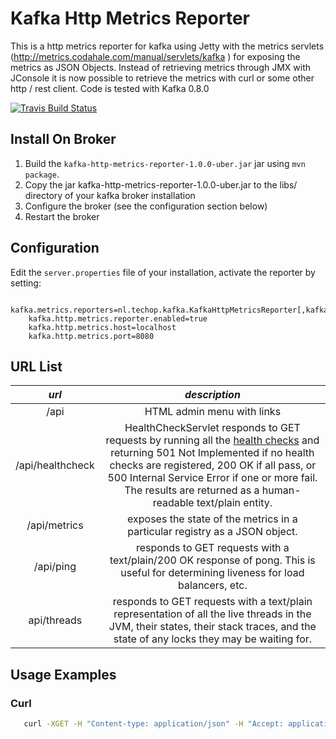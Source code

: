 Kafka Http Metrics Reporter
==============================

This is a http metrics reporter for kafka using
Jetty with the metrics servlets (http://metrics.codahale.com/manual/servlets/kafka ) for exposing the metrics as JSON Objects.
Instead of retrieving metrics through JMX with JConsole it is now possible to retrieve the metrics with curl or some other http / rest client.
Code is tested with Kafka 0.8.0

[![Travis Build Status](https://secure.travis-ci.org/arnobroekhof/kafka-http-metrics-reporter.png)](http://travis-ci.org/arnobroekhof/kafka-http-metrics-reporter)

Install On Broker
------------

1. Build the `kafka-http-metrics-reporter-1.0.0-uber.jar` jar using `mvn package`.
2. Copy the jar kafka-http-metrics-reporter-1.0.0-uber.jar to the libs/
   directory of your kafka broker installation
3. Configure the broker (see the configuration section below)
4. Restart the broker

Configuration
------------

Edit the `server.properties` file of your installation, activate the reporter by setting:

```
    kafka.metrics.reporters=nl.techop.kafka.KafkaHttpMetricsReporter[,kafka.metrics.KafkaCSVMetricsReporter[,....]]
    kafka.http.metrics.reporter.enabled=true
    kafka.http.metrics.host=localhost
    kafka.http.metrics.port=8080
```

URL List
------------

| *url* | *description* |
|:-----:|:-------------:|
| /api  | HTML admin menu with links |
| /api/healthcheck | HealthCheckServlet responds to GET requests by running all the [health checks](#health-checks) and returning 501 Not Implemented if no health checks are registered, 200 OK if all pass, or 500 Internal Service Error if one or more fail. The results are returned as a human-readable text/plain entity. |
| /api/metrics | exposes the state of the metrics in a particular registry as a JSON object. |
| /api/ping | responds to GET requests with a text/plain/200 OK response of pong. This is useful for determining liveness for load balancers, etc. |
| api/threads | responds to GET requests with a text/plain representation of all the live threads in the JVM, their states, their stack traces, and the state of any locks they may be waiting for. |

Usage Examples
------------

### Curl

```bash
   curl -XGET -H "Content-type: application/json" -H "Accept: application/json" "http://localhost:8080/api/metrics"

```
